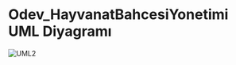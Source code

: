 # Odev_HayvanatBahcesiYonetimi UML Diyagramı

![UML2](https://user-images.githubusercontent.com/79850576/180716891-8435ee87-7f88-425d-a3df-867025d24061.png)
